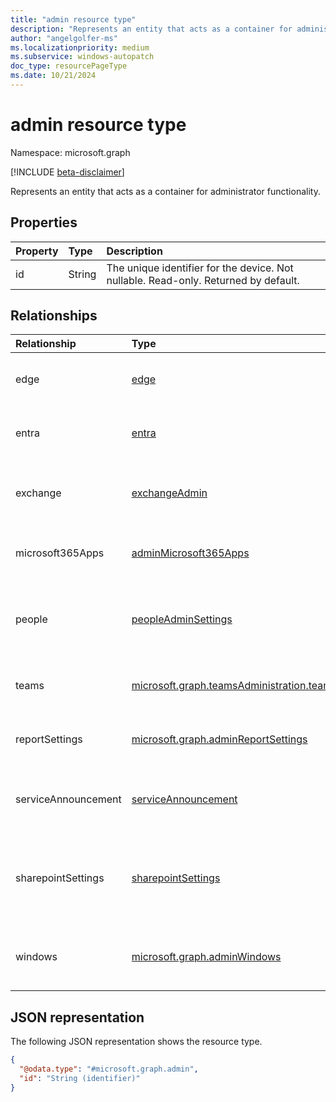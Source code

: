 ```yaml
---
title: "admin resource type"
description: "Represents an entity that acts as a container for administrator functionality."
author: "angelgolfer-ms"
ms.localizationpriority: medium
ms.subservice: windows-autopatch
doc_type: resourcePageType
ms.date: 10/21/2024
---
```


# admin resource type

Namespace: microsoft.graph

[!INCLUDE [beta-disclaimer](../../includes/beta-disclaimer.md)]

Represents an entity that acts as a container for administrator functionality.

## Properties
| Property | Type   | Description                                                                         |
|:---------|:-------|:------------------------------------------------------------------------------------|
| id       | String | The unique identifier for the device. Not nullable. Read-only. Returned by default. |

## Relationships
|Relationship|Type|Description|
|:---|:---|:---|
| edge | [edge](edge.md) | A container for Microsoft Edge resources. Read-only. |
| entra | [entra](entra.md) | A container for Microsoft Entra resources. Read-only. |
| exchange | [exchangeAdmin](../resources/exchangeadmin.md) |A container for the Exchange admin functionality. Read-only.|
| microsoft365Apps |[adminMicrosoft365Apps](../resources/adminmicrosoft365apps.md)|A container for the Microsoft 365 apps admin functionality.|
| people | [peopleAdminSettings](../resources/peopleadminsettings.md) | Represents a setting to control people-related admin settings in the tenant. |
| teams|[microsoft.graph.teamsAdministration.teamsAdminRoot](../resources/teamsadministration-teamsadminroot.md)|Represents a collection of user configurations.|
| reportSettings |[microsoft.graph.adminReportSettings](../resources/adminreportsettings.md)|A container for administrative resources to manage reports.|
| serviceAnnouncement | [serviceAnnouncement](serviceannouncement.md) | A container for service communications resources. Read-only. |
| sharepointSettings | [sharepointSettings](../resources/sharepointSettings.md) | A container for administrative resources to manage tenant-level settings for SharePoint and OneDrive. |
| windows |[microsoft.graph.adminWindows](../resources/adminwindows.md)|A container for all Windows administrator functionalities. Read-only.|

## JSON representation
The following JSON representation shows the resource type.
<!-- {
  "blockType": "resource",
  "keyProperty": "id",
  "@odata.type": "microsoft.graph.admin",
  "openType": false
}
-->
``` json
{
  "@odata.type": "#microsoft.graph.admin",
  "id": "String (identifier)"
}
```

